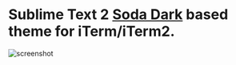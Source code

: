 # Sublime Text 2 [Soda Dark](https://github.com/buymeasoda/soda-theme) based theme for iTerm/iTerm2.

![screenshot](https://raw.github.com/deepsweet/Monokai-Soda-iTerm/master/screenshot.png)